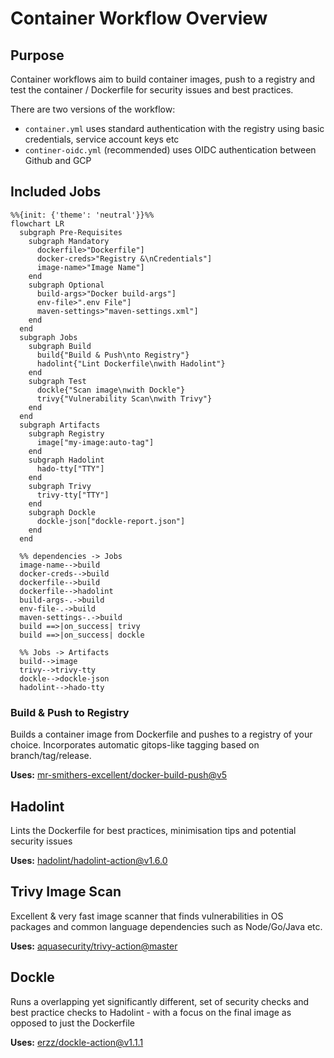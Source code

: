 # Container Workflow Overview <!-- {docsify-ignore-all} -->

## Purpose

Container workflows aim to build container images, push to a registry and test the container / Dockerfile for security issues and best practices.

There are two versions of the workflow:

- `container.yml` uses standard authentication with the registry using basic credentials, service account keys etc
- `continer-oidc.yml` (recommended) uses OIDC authentication between Github and GCP

## Included Jobs

```mermaid
%%{init: {'theme': 'neutral'}}%%
flowchart LR
  subgraph Pre-Requisites
    subgraph Mandatory
      dockerfile>"Dockerfile"]
      docker-creds>"Registry &\nCredentials"]
      image-name>"Image Name"]
    end
    subgraph Optional
      build-args>"Docker build-args"]
      env-file>".env File"]
      maven-settings>"maven-settings.xml"]
    end
  end
  subgraph Jobs
    subgraph Build
      build{"Build & Push\nto Registry"}
      hadolint{"Lint Dockerfile\nwith Hadolint"}
    end
    subgraph Test
      dockle{"Scan image\nwith Dockle"}
      trivy{"Vulnerability Scan\nwith Trivy"}
    end
  end
  subgraph Artifacts
    subgraph Registry
      image["my-image:auto-tag"]
    end
    subgraph Hadolint
      hado-tty["TTY"]
    end
    subgraph Trivy
      trivy-tty["TTY"]
    end
    subgraph Dockle
      dockle-json["dockle-report.json"]
    end
  end
  
  %% dependencies -> Jobs
  image-name-->build
  docker-creds-->build
  dockerfile-->build
  dockerfile-->hadolint
  build-args-.->build
  env-file-.->build
  maven-settings-.->build
  build ==>|on_success| trivy
  build ==>|on_success| dockle
  
  %% Jobs -> Artifacts
  build-->image
  trivy-->trivy-tty
  dockle-->dockle-json
  hadolint-->hado-tty

```

### Build & Push to Registry

Builds a container image from Dockerfile and pushes to a registry of your choice. Incorporates automatic gitops-like tagging based on branch/tag/release.

**Uses:** [mr-smithers-excellent/docker-build-push@v5](https://github.com/mr-smithers-excellent/docker-build-push)

## Hadolint

Lints the Dockerfile for best practices, minimisation tips and potential security issues

**Uses:** [hadolint/hadolint-action@v1.6.0](https://github.com/hadolint/hadolint-action)

## Trivy Image Scan

Excellent & very fast image scanner that finds vulnerabilities in OS packages and common language dependencies such as Node/Go/Java etc.

**Uses:** [aquasecurity/trivy-action@master](https://github.com/aquasecurity/trivy-action)

## Dockle

Runs a overlapping yet significantly different, set of security checks and best practice checks to Hadolint - with a focus on the final image as opposed to just the Dockerfile

**Uses:** [erzz/dockle-action@v1.1.1](https://github.com/erzz/dockle-action)